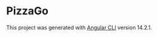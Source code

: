 # PizzaGo

This project was generated with [Angular CLI](https://github.com/angular/angular-cli) version 14.2.1.

